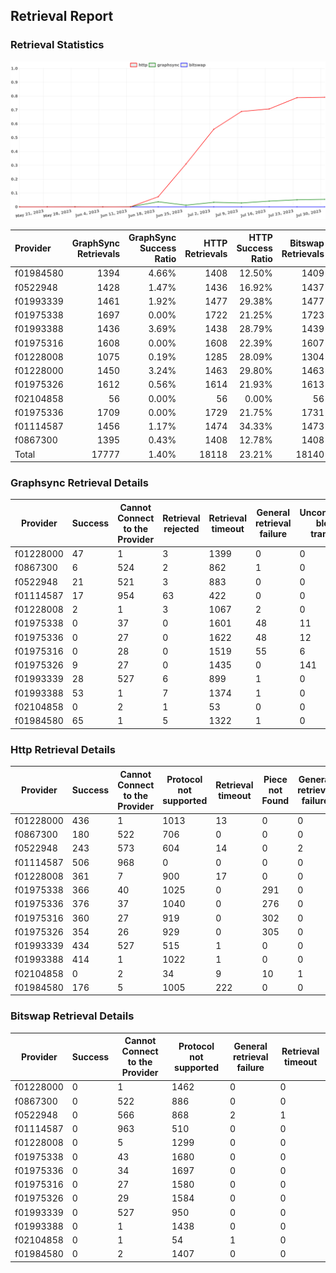 ## Retrieval Report
### Retrieval Statistics
<img src="https://raw.githubusercontent.com/data-preservation-programs/filplus-checker-assets/main/filecoin-project/filecoin-plus-large-datasets/issues/1623/1690859483413.png"/>

| Provider  | GraphSync Retrievals | GraphSync Success Ratio | HTTP Retrievals | HTTP Success Ratio | Bitswap Retrievals | Bitswap Success Ratio |
| :-------- | -------------------: | ----------------------: | --------------: | -----------------: | -----------------: | --------------------: |
| f01984580 |                 1394 |                   4.66% |            1408 |             12.50% |               1409 |                 0.00% |
| f0522948  |                 1428 |                   1.47% |            1436 |             16.92% |               1437 |                 0.00% |
| f01993339 |                 1461 |                   1.92% |            1477 |             29.38% |               1477 |                 0.00% |
| f01975338 |                 1697 |                   0.00% |            1722 |             21.25% |               1723 |                 0.00% |
| f01993388 |                 1436 |                   3.69% |            1438 |             28.79% |               1439 |                 0.00% |
| f01975316 |                 1608 |                   0.00% |            1608 |             22.39% |               1607 |                 0.00% |
| f01228008 |                 1075 |                   0.19% |            1285 |             28.09% |               1304 |                 0.00% |
| f01228000 |                 1450 |                   3.24% |            1463 |             29.80% |               1463 |                 0.00% |
| f01975326 |                 1612 |                   0.56% |            1614 |             21.93% |               1613 |                 0.00% |
| f02104858 |                   56 |                   0.00% |              56 |              0.00% |                 56 |                 0.00% |
| f01975336 |                 1709 |                   0.00% |            1729 |             21.75% |               1731 |                 0.00% |
| f01114587 |                 1456 |                   1.17% |            1474 |             34.33% |               1473 |                 0.00% |
| f0867300  |                 1395 |                   0.43% |            1408 |             12.78% |               1408 |                 0.00% |
| Total     |                17777 |                   1.40% |           18118 |             23.21% |              18140 |                 0.00% |

### Graphsync Retrieval Details
| Provider  | Success | Cannot Connect to the Provider | Retrieval rejected | Retrieval timeout | General retrieval failure | Unconfirmed block transfer |
| --------- | ------- | ------------------------------ | ------------------ | ----------------- | ------------------------- | -------------------------- |
| f01228000 | 47      | 1                              | 3                  | 1399              | 0                         | 0                          |
| f0867300  | 6       | 524                            | 2                  | 862               | 1                         | 0                          |
| f0522948  | 21      | 521                            | 3                  | 883               | 0                         | 0                          |
| f01114587 | 17      | 954                            | 63                 | 422               | 0                         | 0                          |
| f01228008 | 2       | 1                              | 3                  | 1067              | 2                         | 0                          |
| f01975338 | 0       | 37                             | 0                  | 1601              | 48                        | 11                         |
| f01975336 | 0       | 27                             | 0                  | 1622              | 48                        | 12                         |
| f01975316 | 0       | 28                             | 0                  | 1519              | 55                        | 6                          |
| f01975326 | 9       | 27                             | 0                  | 1435              | 0                         | 141                        |
| f01993339 | 28      | 527                            | 6                  | 899               | 1                         | 0                          |
| f01993388 | 53      | 1                              | 7                  | 1374              | 1                         | 0                          |
| f02104858 | 0       | 2                              | 1                  | 53                | 0                         | 0                          |
| f01984580 | 65      | 1                              | 5                  | 1322              | 1                         | 0                          |

### Http Retrieval Details
| Provider  | Success | Cannot Connect to the Provider | Protocol not supported | Retrieval timeout | Piece not Found | General retrieval failure |
| --------- | ------- | ------------------------------ | ---------------------- | ----------------- | --------------- | ------------------------- |
| f01228000 | 436     | 1                              | 1013                   | 13                | 0               | 0                         |
| f0867300  | 180     | 522                            | 706                    | 0                 | 0               | 0                         |
| f0522948  | 243     | 573                            | 604                    | 14                | 0               | 2                         |
| f01114587 | 506     | 968                            | 0                      | 0                 | 0               | 0                         |
| f01228008 | 361     | 7                              | 900                    | 17                | 0               | 0                         |
| f01975338 | 366     | 40                             | 1025                   | 0                 | 291             | 0                         |
| f01975336 | 376     | 37                             | 1040                   | 0                 | 276             | 0                         |
| f01975316 | 360     | 27                             | 919                    | 0                 | 302             | 0                         |
| f01975326 | 354     | 26                             | 929                    | 0                 | 305             | 0                         |
| f01993339 | 434     | 527                            | 515                    | 1                 | 0               | 0                         |
| f01993388 | 414     | 1                              | 1022                   | 1                 | 0               | 0                         |
| f02104858 | 0       | 2                              | 34                     | 9                 | 10              | 1                         |
| f01984580 | 176     | 5                              | 1005                   | 222               | 0               | 0                         |

### Bitswap Retrieval Details
| Provider  | Success | Cannot Connect to the Provider | Protocol not supported | General retrieval failure | Retrieval timeout |
| --------- | ------- | ------------------------------ | ---------------------- | ------------------------- | ----------------- |
| f01228000 | 0       | 1                              | 1462                   | 0                         | 0                 |
| f0867300  | 0       | 522                            | 886                    | 0                         | 0                 |
| f0522948  | 0       | 566                            | 868                    | 2                         | 1                 |
| f01114587 | 0       | 963                            | 510                    | 0                         | 0                 |
| f01228008 | 0       | 5                              | 1299                   | 0                         | 0                 |
| f01975338 | 0       | 43                             | 1680                   | 0                         | 0                 |
| f01975336 | 0       | 34                             | 1697                   | 0                         | 0                 |
| f01975316 | 0       | 27                             | 1580                   | 0                         | 0                 |
| f01975326 | 0       | 29                             | 1584                   | 0                         | 0                 |
| f01993339 | 0       | 527                            | 950                    | 0                         | 0                 |
| f01993388 | 0       | 1                              | 1438                   | 0                         | 0                 |
| f02104858 | 0       | 1                              | 54                     | 1                         | 0                 |
| f01984580 | 0       | 2                              | 1407                   | 0                         | 0                 |
